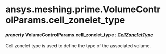 # ansys.meshing.prime.VolumeControlParams.cell_zonelet_type



#### *property* VolumeControlParams.cell_zonelet_type *: [CellZoneletType](ansys.meshing.prime.CellZoneletType.md#ansys.meshing.prime.CellZoneletType)*

Cell zonelet type is used to define the type of the associated volume.

<!-- !! processed by numpydoc !! -->
